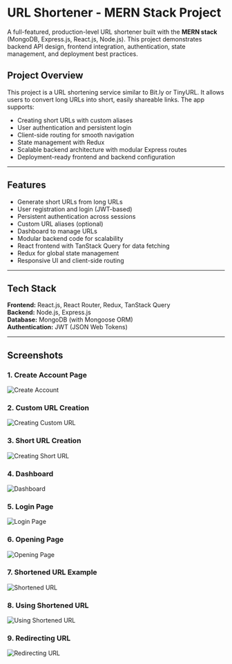 # URL Shortener - MERN Stack Project

A full-featured, production-level URL shortener built with the **MERN stack** (MongoDB, Express.js, React.js, Node.js). This project demonstrates backend API design, frontend integration, authentication, state management, and deployment best practices.


## Project Overview

This project is a URL shortening service similar to Bit.ly or TinyURL. It allows users to convert long URLs into short, easily shareable links. The app supports:

- Creating short URLs with custom aliases
- User authentication and persistent login
- Client-side routing for smooth navigation
- State management with Redux
- Scalable backend architecture with modular Express routes
- Deployment-ready frontend and backend configuration

---

## Features

- Generate short URLs from long URLs
- User registration and login (JWT-based)
- Persistent authentication across sessions
- Custom URL aliases (optional)
- Dashboard to manage URLs
- Modular backend code for scalability
- React frontend with TanStack Query for data fetching
- Redux for global state management
- Responsive UI and client-side routing

---

## Tech Stack

**Frontend:** React.js, React Router, Redux, TanStack Query  
**Backend:** Node.js, Express.js  
**Database:** MongoDB (with Mongoose ORM)  
**Authentication:** JWT (JSON Web Tokens) 

---

## Screenshots

### 1. Create Account Page
![Create Account](FRONTEND/src/screenshots/createaccount.png)

### 2. Custom URL Creation
![Creating Custom URL](FRONTEND/src/screenshots/creatingcustomurl.png)

### 3. Short URL Creation
![Creating Short URL](FRONTEND/src/screenshots/creatingshorturl.png)

### 4. Dashboard
![Dashboard](FRONTEND/src/screenshots/dashboard.png)

### 5. Login Page
![Login Page](FRONTEND/src/screenshots/loggingin.png)

### 6. Opening Page
![Opening Page](FRONTEND/src/screenshots/openingpage.png)


### 7. Shortened URL Example
![Shortened URL](FRONTEND/src/screenshots/shortenedurl.png)


### 8. Using Shortened URL
![Using Shortened URL](FRONTEND/src/screenshots/usingshortenedurl.png)

### 9. Redirecting URL
![Redirecting URL](FRONTEND/src/screenshots/redirectingurl.png)


